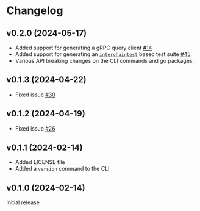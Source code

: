 # Changelog

## v0.2.0 (2024-05-17)

- Added support for generating a gRPC query client [#14](https://github.com/srdtrk/go-codegen/issues/14)
- Added support for generating an [`interchaintest`](https://github.com/strangelove-ventures/interchaintest) based test suite [#45](https://github.com/srdtrk/go-codegen/issues/45).
- Various API breaking changes on the CLI commands and go packages.

## v0.1.3 (2024-04-22)

- Fixed issue [#30](https://github.com/srdtrk/go-codegen/issues/30)

## v0.1.2 (2024-04-19)

- Fixed issue [#26](https://github.com/srdtrk/go-codegen/issues/26)

## v0.1.1 (2024-02-14)

- Added LICENSE file
- Added a `version` command to the CLI

## v0.1.0 (2024-02-14)

Initial release
